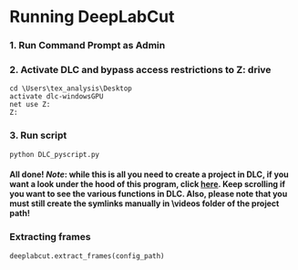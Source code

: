 # Running DeepLabCut

### 1. Run Command Prompt as Admin

### 2. Activate DLC and bypass access restrictions to Z: drive
```
cd \Users\tex_analysis\Desktop
activate dlc-windowsGPU
net use Z:
Z:
```

### 3. Run script 
```
python DLC_pyscript.py
```

#### All done! *Note*: while this is all you need to create a project in DLC, if you want a look under the hood of this program, click [here](https://github.com/sachaker/deeplabcut_texteam/blob/master/Protocols/runDLC_Walkthrough.md). Keep scrolling if you want to see the various functions in DLC. Also, please note that you must still create the symlinks manually in \videos folder of the project path!

### Extracting frames
```python
deeplabcut.extract_frames(config_path)
```


